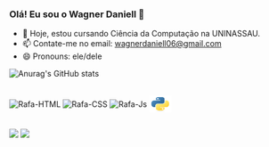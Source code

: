 ### Olá! Eu sou o Wagner Daniell 👋

- 🔭 Hoje, estou cursando Ciência da Computação na UNINASSAU.
- 📫 Contate-me no email: wagnerdaniell06@gmail.com
- 😄 Pronouns: ele/dele

![Anurag's GitHub stats](https://github-readme-stats.vercel.app/api?username=WagnerDaniell&show_icons=true&theme=dark)

<div style="display: inline_block"><br>
  <img align="center" alt="Rafa-HTML" height="30" width="75" src="https://img.shields.io/badge/HTML-239120?style=for-the-badge&logo=html5&logoColor=white">
  <img align="center" alt="Rafa-CSS" height="30" width="70" src="https://img.shields.io/badge/CSS-239120?&style=for-the-badge&logo=css3&logoColor=white">
  <img align="center" alt="Rafa-Js" height="30" width="100" src="https://img.shields.io/badge/JavaScript-F7DF1E?style=for-the-badge&logo=javascript&logoColor=black">
  <img align="center" alt="Rafa-Python" height="30" width="40" src="https://raw.githubusercontent.com/devicons/devicon/master/icons/python/python-original.svg">
</div>
  
  ##
 
<div> 
  <a href="https://instagram.com/wagnerdaniell" target="_blank"><img src="https://img.shields.io/badge/-Instagram-%23E4405F?style=for-the-badge&logo=instagram&logoColor=white" target="_blank"></a>
  <a href="https://www.linkedin.com/in/wagner-daniel-0535122b6/" target="_blank"><img src="https://img.shields.io/badge/-LinkedIn-%230077B5?style=for-the-badge&logo=linkedin&logoColor=white" target="_blank"></a>  
</div>



